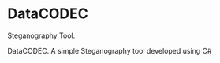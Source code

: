 DataCODEC
=========
Steganography Tool.
  
DataCODEC. A simple Steganography tool developed using C#
